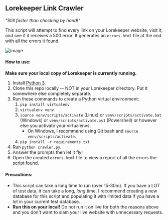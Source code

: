 ## Lorekeeper Link Crawler
_"Still faster than checking by hand!"_

This script will attempt to find every link on your Lorekeeper website, visit it, and see if it receives a 500 error. It generates an `errors.html` file at the end with all the errors it found.

![image](https://github.com/user-attachments/assets/c4ef3db6-8986-421b-a193-3cb0d08b6893)

#### How to use:

**Make sure your local copy of Lorekeeper is currently running.**

1. Install [Python 3](https://www.python.org/downloads/).
2. Clone this repo locally -- NOT in your Lorekeeper directory. Put it somewhere else completely separate.
3. Run these commands to create a Python virtual environment:
    1. `pip install virtualenv`
    2. `virtualenv venv`
    3. `source venv/scripts/activate` (Linux) or `venv/scripts/activate.bat` (Windows) or `venv/scripts/activate.ps1` (Powershell) or however else you activate your virtualenvs.
       - On Windows, I recommend using Git bash and `source venv/scripts/activate`.
    5. `pip install -r requirements.txt`
4. Run `python crawler.py`.
5. Answer the prompts then let it fly!
6. Open the created `errors.html` file to view a report of all the errors the script found.

#### Precautions:
- This script can take a long time to run (over 15-30m). If you have a LOT of test data, it can take a long, _long_ time. I recommend creating a new database for this script and populating it with limited data if you have a lot in your current test database.
- **Run this on your local!** Do not run it on live for both the reasons above and you don't want to slam your live website with unnecessary requests.
